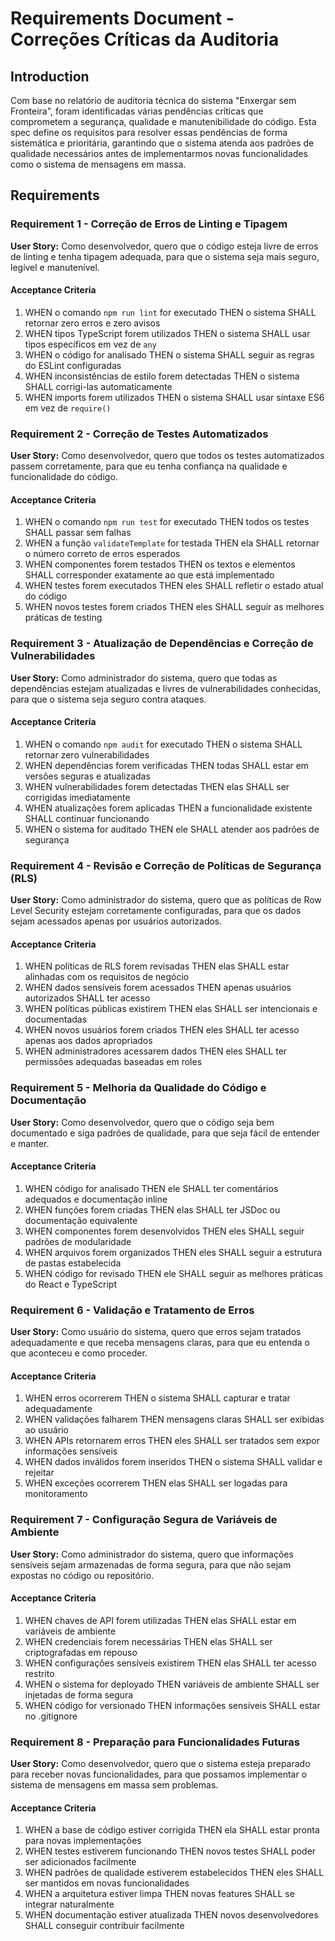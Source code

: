 # Requirements Document - Correções Críticas da Auditoria

## Introduction

Com base no relatório de auditoria técnica do sistema "Enxergar sem Fronteira",
foram identificadas várias pendências críticas que comprometem a segurança,
qualidade e manutenibilidade do código. Esta spec define os requisitos para
resolver essas pendências de forma sistemática e prioritária, garantindo que o
sistema atenda aos padrões de qualidade necessários antes de implementarmos
novas funcionalidades como o sistema de mensagens em massa.

## Requirements

### Requirement 1 - Correção de Erros de Linting e Tipagem

**User Story:** Como desenvolvedor, quero que o código esteja livre de erros de
linting e tenha tipagem adequada, para que o sistema seja mais seguro, legível e
manutenível.

#### Acceptance Criteria

1. WHEN o comando `npm run lint` for executado THEN o sistema SHALL retornar
   zero erros e zero avisos
2. WHEN tipos TypeScript forem utilizados THEN o sistema SHALL usar tipos
   específicos em vez de `any`
3. WHEN o código for analisado THEN o sistema SHALL seguir as regras do ESLint
   configuradas
4. WHEN inconsistências de estilo forem detectadas THEN o sistema SHALL
   corrigi-las automaticamente
5. WHEN imports forem utilizados THEN o sistema SHALL usar sintaxe ES6 em vez de
   `require()`

### Requirement 2 - Correção de Testes Automatizados

**User Story:** Como desenvolvedor, quero que todos os testes automatizados
passem corretamente, para que eu tenha confiança na qualidade e funcionalidade
do código.

#### Acceptance Criteria

1. WHEN o comando `npm run test` for executado THEN todos os testes SHALL passar
   sem falhas
2. WHEN a função `validateTemplate` for testada THEN ela SHALL retornar o número
   correto de erros esperados
3. WHEN componentes forem testados THEN os textos e elementos SHALL corresponder
   exatamente ao que está implementado
4. WHEN testes forem executados THEN eles SHALL refletir o estado atual do
   código
5. WHEN novos testes forem criados THEN eles SHALL seguir as melhores práticas
   de testing

### Requirement 3 - Atualização de Dependências e Correção de Vulnerabilidades

**User Story:** Como administrador do sistema, quero que todas as dependências
estejam atualizadas e livres de vulnerabilidades conhecidas, para que o sistema
seja seguro contra ataques.

#### Acceptance Criteria

1. WHEN o comando `npm audit` for executado THEN o sistema SHALL retornar zero
   vulnerabilidades
2. WHEN dependências forem verificadas THEN todas SHALL estar em versões seguras
   e atualizadas
3. WHEN vulnerabilidades forem detectadas THEN elas SHALL ser corrigidas
   imediatamente
4. WHEN atualizações forem aplicadas THEN a funcionalidade existente SHALL
   continuar funcionando
5. WHEN o sistema for auditado THEN ele SHALL atender aos padrões de segurança

### Requirement 4 - Revisão e Correção de Políticas de Segurança (RLS)

**User Story:** Como administrador do sistema, quero que as políticas de Row
Level Security estejam corretamente configuradas, para que os dados sejam
acessados apenas por usuários autorizados.

#### Acceptance Criteria

1. WHEN políticas de RLS forem revisadas THEN elas SHALL estar alinhadas com os
   requisitos de negócio
2. WHEN dados sensíveis forem acessados THEN apenas usuários autorizados SHALL
   ter acesso
3. WHEN políticas públicas existirem THEN elas SHALL ser intencionais e
   documentadas
4. WHEN novos usuários forem criados THEN eles SHALL ter acesso apenas aos dados
   apropriados
5. WHEN administradores acessarem dados THEN eles SHALL ter permissões adequadas
   baseadas em roles

### Requirement 5 - Melhoria da Qualidade do Código e Documentação

**User Story:** Como desenvolvedor, quero que o código seja bem documentado e
siga padrões de qualidade, para que seja fácil de entender e manter.

#### Acceptance Criteria

1. WHEN código for analisado THEN ele SHALL ter comentários adequados e
   documentação inline
2. WHEN funções forem criadas THEN elas SHALL ter JSDoc ou documentação
   equivalente
3. WHEN componentes forem desenvolvidos THEN eles SHALL seguir padrões de
   modularidade
4. WHEN arquivos forem organizados THEN eles SHALL seguir a estrutura de pastas
   estabelecida
5. WHEN código for revisado THEN ele SHALL seguir as melhores práticas do React
   e TypeScript

### Requirement 6 - Validação e Tratamento de Erros

**User Story:** Como usuário do sistema, quero que erros sejam tratados
adequadamente e que receba mensagens claras, para que eu entenda o que aconteceu
e como proceder.

#### Acceptance Criteria

1. WHEN erros ocorrerem THEN o sistema SHALL capturar e tratar adequadamente
2. WHEN validações falharem THEN mensagens claras SHALL ser exibidas ao usuário
3. WHEN APIs retornarem erros THEN eles SHALL ser tratados sem expor informações
   sensíveis
4. WHEN dados inválidos forem inseridos THEN o sistema SHALL validar e rejeitar
5. WHEN exceções ocorrerem THEN elas SHALL ser logadas para monitoramento

### Requirement 7 - Configuração Segura de Variáveis de Ambiente

**User Story:** Como administrador do sistema, quero que informações sensíveis
sejam armazenadas de forma segura, para que não sejam expostas no código ou
repositório.

#### Acceptance Criteria

1. WHEN chaves de API forem utilizadas THEN elas SHALL estar em variáveis de
   ambiente
2. WHEN credenciais forem necessárias THEN elas SHALL ser criptografadas em
   repouso
3. WHEN configurações sensíveis existirem THEN elas SHALL ter acesso restrito
4. WHEN o sistema for deployado THEN variáveis de ambiente SHALL ser injetadas
   de forma segura
5. WHEN código for versionado THEN informações sensíveis SHALL estar no
   .gitignore

### Requirement 8 - Preparação para Funcionalidades Futuras

**User Story:** Como desenvolvedor, quero que o sistema esteja preparado para
receber novas funcionalidades, para que possamos implementar o sistema de
mensagens em massa sem problemas.

#### Acceptance Criteria

1. WHEN a base de código estiver corrigida THEN ela SHALL estar pronta para
   novas implementações
2. WHEN testes estiverem funcionando THEN novos testes SHALL poder ser
   adicionados facilmente
3. WHEN padrões de qualidade estiverem estabelecidos THEN eles SHALL ser
   mantidos em novas funcionalidades
4. WHEN a arquitetura estiver limpa THEN novas features SHALL se integrar
   naturalmente
5. WHEN documentação estiver atualizada THEN novos desenvolvedores SHALL
   conseguir contribuir facilmente
